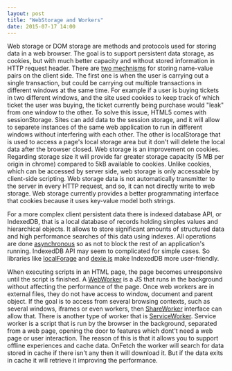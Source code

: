 ```yaml
---
layout: post
title: "WebStorage and Workers"
date: 2015-07-17 14:00
---
```


Web storage or DOM storage are methods and protocols used for storing data in a web browser. The goal is to support persistent data storage, as cookies, but with much better capacity and without stored information in HTTP request header. There are [two mechnisms](http://www.w3.org/TR/webstorage/#introduction) for storing name-value pairs on the client side. The first one is when the user is carrying out a single transaction, but could be carrying out multiple transactions in different windows at the same time. For example if a user is buying tickets in two different windows, and the site used cookies to keep track of which ticket the user was buying, the ticket currently being purchase would "leak" from one window to the other. To solve this issue, HTML5 comes with sessionStorage. Sites can add data to the session storage, and it will allow to separete instances of the same web application to run in different windows without interfering with each other. The other is localStorage that is used to access a page's local storage area but it don't will delete the local data after the browser closed. Web storage is an improvement on cookies. Regarding storage size it will provide far greater storage capacity (5 MB per origin in chrome) compared to 5kB available to cookies. Unlike cookies, which can be accessed by server side, web storage is only accessable by client-side scripting. Web storage data is not automatically transmitter to the server in every HTTP request, and so, it can not directly write to web storage. Web storage currently provides a better programmating interface that cookies because it uses key-value model both strings.

For a more complex client persistent data there is indexed database API, or IndexedDB, that is a local database of records holding simples values and hierarchical objects. It allows to store significant amounts of structured data and high performance searches of this data using indexes. All operations are done [asynchronous](https://developer.mozilla.org/en-US/docs/Web/API/IndexedDB_API) so as not to block the rest of an application's running. IndexedDB API may seem to complicated for simple cases. So libraries like [localForage](http://mozilla.github.io/localForage/) and [dexie.js](http://www.dexie.org/) make IndexedDB more user-friendly.

When executing scripts in an HTML page, the page becomes unresponsive until the script is finished. A [WebWorker](http://www.w3schools.com/html/html5_webworkers.asp) is a JS that runs in the background without affecting the performance of the page. Once web workers are in external files, they do not have access to window, document and parent object. If the goal is to access from several browsing contexts, such as several windows, iframes or even workers, then [ShareWorker](https://developer.mozilla.org/pt-PT/docs/Web/API/SharedWorker) interface can allow that. There is another type of worker that is [ServiceWorker](http://www.html5rocks.com/en/tutorials/service-worker/introduction/). Service worker is a script that is run by the browser in the background, separated from a web page, opening the door to features which dont't need a web page or user interaction. The reason of this is that it allows you to support offline experiences and cache data. OnFetch the worker will search for data stored in cache if there isn't any then it will download it. But if the data exits in cache it will retrieve it improving the performance.